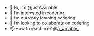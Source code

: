 - 👋 Hi, I’m @justAvariable
- 👀 I’m interested in codering
- 🌱 I’m currently learning codering
- 💞️ I’m looking to collaborate on codering
- 📫 How to reach me? [@a_variable_](https://twitter.com/a_variable_)

<!---
justAvariable/justAvariable is a ✨ special ✨ repository because its `README.md` (this file) appears on your GitHub profile.
You can click the Preview link to take a look at your changes.
--->
